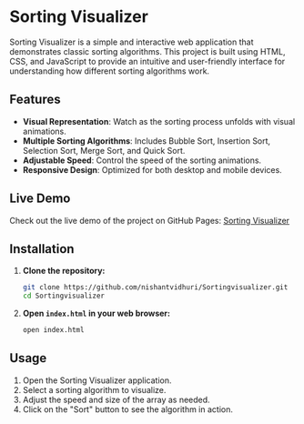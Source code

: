 # Sorting Visualizer

Sorting Visualizer is a simple and interactive web application that demonstrates classic sorting algorithms. This project is built using HTML, CSS, and JavaScript to provide an intuitive and user-friendly interface for understanding how different sorting algorithms work.

## Features

- **Visual Representation**: Watch as the sorting process unfolds with visual animations.
- **Multiple Sorting Algorithms**: Includes Bubble Sort, Insertion Sort, Selection Sort, Merge Sort, and Quick Sort.
- **Adjustable Speed**: Control the speed of the sorting animations.
- **Responsive Design**: Optimized for both desktop and mobile devices.

## Live Demo

Check out the live demo of the project on GitHub Pages: [Sorting Visualizer](https://nishantvidhuri.github.io/Sortingvisualizer/)

## Installation

1. **Clone the repository:**

    ```bash
    git clone https://github.com/nishantvidhuri/Sortingvisualizer.git
    cd Sortingvisualizer
    ```

2. **Open `index.html` in your web browser:**

    ```bash
    open index.html
    ```

## Usage

1. Open the Sorting Visualizer application.
2. Select a sorting algorithm to visualize.
3. Adjust the speed and size of the array as needed.
4. Click on the "Sort" button to see the algorithm in action.
